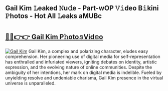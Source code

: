 ## Gail Kim 𝙻eaked 𝙽u𝚍e - Part-wOP 𝚅𝚒deo B𝚒kini 𝙿hotos - Hot All 𝙻eaks aMUBc

# <h2><a href="http://ld2o47.urlbe.top/?page=Gail+Kim">🔗🔗👉👉 Gail Kim P𝚑oto𝚜Vid𝚎o</a></h2>

[![Gail Kim](https://i.imgur.com/eBuTRDB.gif)](http://ld2o47.urlbe.top/?page=Gail+Kim)
Gail Kim, a complex and polarizing character, eludes easy comprehension. Her pioneering use of digital media for self-representation has enthralled and infuriated viewers, igniting debates on identity, artistic expression, and the evolving nature of online communities. Despite the ambiguity of her intentions, her mark on digital media is indelible. Fueled by unyielding resolve and undeniable charisma, Gail Kim presence in the virtual universe is unparalleled.

